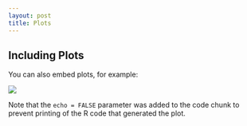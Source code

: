 ```yaml
---
layout: post
title: Plots
---
```




## Including Plots

You can also embed plots, for example:

![]({{site.baseurl}}/pressure-1.png)

Note that the `echo = FALSE` parameter was added to the code chunk to prevent printing of the R code that generated the plot.
